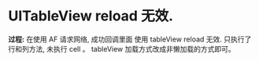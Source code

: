 # UITableView reload 无效.

**过程:** 在使用 AF 请求网络, 成功回调里面 使用 tableView reload 无效. 只执行了行和列方法, 未执行 cell 。
tableView 加载方式改成非懒加载的方式即可。

